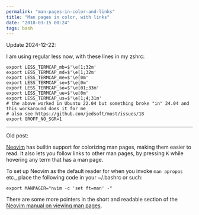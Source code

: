 ```yaml
---
permalink: "man-pages-in-color-and-links"
title: "Man pages in color, with links"
date: "2018-03-15 00:24"
tags: bash
---
```


Update 2024-12-22:

I am using regular less now, with these lines in my zshrc:

```
export LESS_TERMCAP_mb=$'\e[1;32m'
export LESS_TERMCAP_md=$'\e[1;32m'
export LESS_TERMCAP_me=$'\e[0m'
export LESS_TERMCAP_se=$'\e[0m'
export LESS_TERMCAP_so=$'\e[01;33m'
export LESS_TERMCAP_ue=$'\e[0m'
export LESS_TERMCAP_us=$'\e[1;4;31m'
# the above worked in Ubuntu 22.04 but something broke "in" 24.04 and this workaround does it for me
# also see https://github.com/jedsoft/most/issues/18
export GROFF_NO_SGR=1
```

----

Old post:

[Neovim](https://neovim.io/) has builtin support for colorizing man pages, making them easier to read. It also lets you follow links to other man pages, by pressing <kbd>K</kbd> while hovering any term that has a man page.

To set up Neovim as the default reader for when you invoke `man apropos` etc., place the following code in your ~/.bashrc or such:

    export MANPAGER="nvim -c 'set ft=man' -"

There are some more pointers in the short and readable section of the [Neovim manual on viewing man pages](https://github.com/neovim/neovim/blob/5ce8158a5d462043306ee67a3261794f169bdb17/runtime/doc/filetype.txt#L509).
